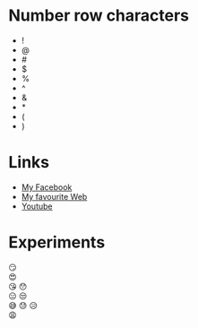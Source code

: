 # Number row characters
+ !
+ @
+ \#
+ $
+ %
+ ^
+ &
+ \*
+ (
+ )
# Links
 + [My Facebook](https://www.facebook.com/ddthien12)
 + [My favourite Web](https://www.google.ca/)
 + [Youtube](https://www.youtube.com/)

# Experiments
 :smirk:	
 :heart_eyes:	
 :kissing_heart:
 	:hushed:	
  :expressionless:
  :unamused:	
  :sweat_smile:	
  :sweat:
  :disappointed_relieved:	
  :weary:	
